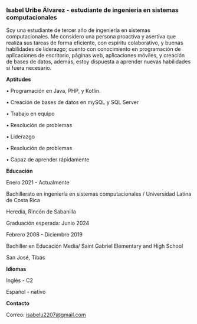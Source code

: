 ### Isabel Uribe Álvarez - estudiante de ingeniería en sistemas computacionales

Soy una estudiante de tercer año de ingeniería en sistemas computacionales. Me considero una persona proactiva y asertiva que realiza sus tareas de forma eficiente, con espíritu colaborativo, y buenas habilidades de liderazgo; cuento con conocimiento en programación de aplicaciones de escritorio, páginas web, aplicaciones móviles, y creación de bases de datos, además, estoy dispuesta a aprender nuevas habilidades si fuera necesario.

**Aptitudes**

• Programación en Java, PHP, y Kotlin.

• Creación de bases de datos en mySQL y SQL Server

• Trabajo en equipo

• Resolución de problemas

• Liderazgo

• Resolución de problemas

• Capaz de aprender rápidamente

**Educación**

<p>Enero 2021 - Actualmente </p>
<p>Bachillerato en ingeniería en sistemas computacionales / Universidad Latina de Costa Rica 
<p>Heredia, Rincón de Sabanilla</p>
<p>Graduación esperada: Junio 2024</p>

<p>Febrero 2008 - Diciembre 2019</p>
<p>Bachiller en Educación Media/ Saint Gabriel Elementary and High School</p>
<p>San José, Tibás</p>

**Idiomas**

Inglés - C2

Español - nativo

**Contacto**

Correo: isabelu2207@gmail.com